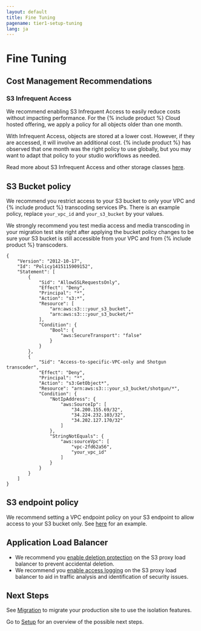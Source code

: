 ```yaml
---
layout: default
title: Fine Tuning
pagename: tier1-setup-tuning
lang: ja
---
```


# Fine Tuning

## Cost Management Recommendations

### S3 Infrequent Access

We recommend enabling S3 Infrequent Access to easily reduce costs without impacting performance. For the {% include product %} Cloud hosted offering, we apply a policy for all objects older than one month.

With Infrequent Access, objects are stored at a lower cost. However, if they are accessed, it will involve an additional cost. {% include product %} has observed that one month was the right policy to use globally, but you may want to adapt that policy to your studio workflows as needed.

Read more about S3 Infrequent Access and other storage classes [here](https://aws.amazon.com/s3/storage-classes/).

## S3 Bucket policy

We recommend you restrict access to your S3 bucket to only your VPC and {% include product %} transcoding services IPs. There is an example policy, replace `your_vpc_id` and `your_s3_bucket` by your values.

We strongly recommend you test media access and media transcoding in your migration test site right after applying the bucket policy changes to be sure your S3 bucket is still accessible from your VPC and from {% include product %} transcoders.

```
{
    "Version": "2012-10-17",
    "Id": "Policy1415115909152",
    "Statement": [
        {
            "Sid": "AllowSSLRequestsOnly",
            "Effect": "Deny",
            "Principal": "*",
            "Action": "s3:*",
            "Resource": [
                "arn:aws:s3:::your_s3_bucket",
                "arn:aws:s3:::your_s3_bucket/*"
            ],
            "Condition": {
                "Bool": {
                    "aws:SecureTransport": "false"
                }
            }
        },
        {
            "Sid": "Access-to-specific-VPC-only and Shotgun transcoder",
            "Effect": "Deny",
            "Principal": "*",
            "Action": "s3:GetObject*",
            "Resource": "arn:aws:s3:::your_s3_bucket/shotgun/*",
            "Condition": {
                "NotIpAddress": {
                    "aws:SourceIp": [
                        "34.200.155.69/32",
                        "34.224.232.103/32",
                        "34.202.127.170/32"
                    ]
                },
                "StringNotEquals": {
                    "aws:sourceVpc": [
                        "vpc-2fd62a56",
                        "your_vpc_id"
                    ]
                }
            }
        }
    ]
}
```

## S3 endpoint policy

We recommend setting a VPC endpoint policy on your S3 endpoint to allow access to your S3 bucket only. See [here](https://docs.aws.amazon.com/vpc/latest/userguide/vpc-endpoints-s3.html#vpc-endpoints-policies-s3) for an example.

## Application Load Balancer

  * We recommend you [enable deletion protection](https://docs.aws.amazon.com/elasticloadbalancing/latest/application/application-load-balancers.html#deletion-protection) on the S3 proxy load balancer to prevent accidental deletion.
  * We recommend you [enable access logging](https://docs.aws.amazon.com/elasticloadbalancing/latest/application/load-balancer-access-logs.html#enable-access-logging) on the S3 proxy load balancer to aid in traffic analysis and identification of security issues.

## Next Steps

See [Migration](./migration.md) to migrate your production site to use the isolation features.

Go to [Setup](./setup.md) for an overview of the possible next steps.
